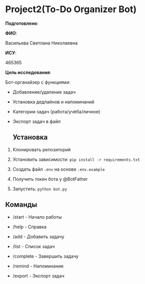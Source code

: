 # Project2(To-Do Organizer Bot)

__Подготовлено__:

**ФИО**:

Васильева Светлана Николаевна

**ИСУ**:

465365

**Цель исследования**:

Бот-органайзер с функциями:

- Добавление/удаление задач

- Установка дедлайнов и напоминаний

- Категории задач (работа/учёба/личное)

- Экспорт задач в файл

  ## Установка
  
1. Клонировать репозиторий

2. Установить зависимости: `pip install -r requirements.txt`

3. Создать файл `.env` на основе `.env.example`

4. Получить токен бота у @BotFather

5. Запустить: `python bot.py`

## Команды

- /start - Начало работы

- /help - Справка

- /add - Добавить задачу

- /list - Список задач

- /complete - Завершить задачу

- /remind - Напоминание

- /export - Экспорт задач
